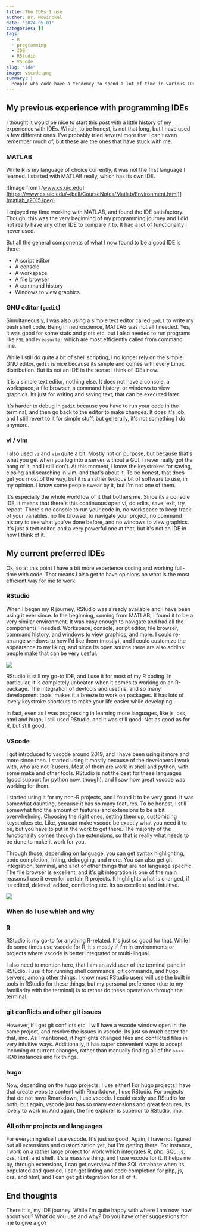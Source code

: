 ```yaml
---
title: The IDEs I use
author: Dr. Mowinckel
date: '2024-05-01'
categories: []
tags:
  - R
  - programming
  - IDE
  - RStudio
  - VScode
slug: "ide"
image: vscode.png
summary: |
  People who code have a tendency to spend a lot of time in various IDEs (Integrated Development Environments). These are the tools that help you write, test, and debug your code. They can be as simple as a text editor or as complex as a full-blown development environment. In this post, I'll go through my two go-to IDE's, RStudio and VScode, and why I switch between them rather than sticking to a single one.
---
```


## My previous experience with programming IDEs

I thought it would be nice to start this post with a little history of my experience with IDEs.
Which, to be honest, is not that long, but I have used a few different ones.
I've probably tried several more that I can't even remember much of, but these are the ones that have stuck with me.

### MATLAB

While R is my language of choice currently, it was not the first language I learned.
I started with MATLAB really, which has its own IDE.

![Image from [/www.cs.uic.edu](https://www.cs.uic.edu/~jbell/CourseNotes/Matlab/Environment.html)](matlab_r2015.jpeg)

I enjoyed my time working with MATLAB, and found the IDE satisfactory.
Though, this was the very beginning of my programming journey and I did not really have any other IDE to compare it to. 
It had a lot of functionality I never used.

But all the general components of what I now found to be a good IDE is there:
- A script editor
- A console
- A workspace
- A file browser
- A command history
- Windows to view graphics

### GNU editor (`gedit`)

Simultaneously, I was also using a simple text editor called `gedit` to write my bash shell code.
Being in neuroscience, MATLAB was not all I needed.
Yes, it was good for some stats and plots etc, but I also needed to run programs like `FSL` and `Freesurfer` which are most efficiently called from command line.

While I still do quite a bit of shell scripting, I no longer rely on the simple GNU editor.
`gedit` is nice because its simple and comes with every Linux distribution.
But its not an IDE in the sense I think of IDEs now.

It is a simple text editor, nothing else.
It does not have a console, a workspace, a file browser, a command history, or windows to view graphics. 
Its just for writing and saving text, that can be executed later.

It's harder to debug in `gedit` because you have to run your code in the terminal, and then go back to the editor to make changes. 
It does it's job, and I still revert to it for simple stuff, but generally, it's not something I do anymore.

### vi / vim

I also used `vi` and `vim` quite a bit.
Mostly not on purpose, but because that's what you get when you log into a server without a GUI.
I never really got the hang of it, and I still don't.
At this moment, I know the keystrokes for saving, closing and searching in vim, and that's about it.
To be honest, that does get you most of the way, but it is a rather tedious bit of software to use, in my opinion. 
I know some people swear by it, but I'm not one of them.

It's especially the whole workflow of it that bothers me.
Since its a console IDE, it means that there's this continuous open vi, do edits, save, exit, try, repeat. 
There's no console to run your code in, no workspace to keep track of your variables, no file browser to navigate your project, no command history to see what you've done before, and no windows to view graphics.
It's just a text editor, and a very powerful one at that, but it's not an IDE in how I think of it.

## My current preferred IDEs

Ok, so at this point I have a bit more experience coding and working full-time with code. 
That means I also get to have opinions on what is the most efficient way for me to work.

### RStudio
When I began my R journey, RStudio was already available and I have been using it ever since.
In the beginning, coming from MATLAB, I found it to be a very similar environment.
It was easy enough to navigate and had all the components I needed.
Workspace, console, script editor, file browser, command history, and windows to view graphics, and more. 
I could re-arrange windows to how I'd like them (mostly), and I could customize the appearance to my liking, and since its open source there are also addins people make that can be very useful.

![](rstudio.png)

RStudio is still my go-to IDE, and I use it for most of my R coding.
In particular, it is completely unbeaten when it comes to working on an R-package.
The integration of devtools and usethis, and so many development tools, makes it a breeze to work on packages.
It has lots of lovely keystroke shortcuts to make your life easier while developing.

In fact,  even as I was progressing in learning more languages, like js, css, html and hugo, I still used RStudio, and it was still good. 
Not as good as for R, but still good.

### VScode

I got introduced to vscode around 2019, and I have been using it more and more since then.
I started using it mostly because of the developers I work with, who are not R users.
Most of them are work in shell and python, with some make and other tools.
RStudio is not the best for these languages (good support for python now, though), and I saw how great vscode was working for them.

I started using it for my non-R projects, and I found it to be very good.
It was somewhat daunting, because it has so many features.
To be honest, I still somewhat find the amount of features and extensions to be a bit overwhelming.
Choosing the right ones, setting them up, customizing keystrokes etc.
Like, you can make vscode be exactly what you need it to be, but you have to put in the work to get there.
The majority of the functionality comes through the extensions, so that is really what needs to be done to make it work for you.

Through those, depending on language, you can get syntax highlighting, code completion, linting, debugging, and more.
You can also get git integration, terminal, and a lot of other things that are not language specific.
The file browser is excellent, and it's git integration is one of the main reasons I use it even for certain R projects.
It highlights what is changed, if its edited, deleted, added, conflicting etc.
Its so excellent and intuitive.

![](vscode.png)

### When do I use which and why

### R
RStudio is my go-to for anything R-related.
It's just so good for that.
While I do some times use vscode for R, it's mostly if I'm in environments or projects where vscode is better integrated or multi-lingual.

I also need to mention here, that I am an avid user of the terminal pane in RStudio.
I use it for running shell commands, git commands, and hugo servers, among other things.
I know most RStudio users will use the built in tools in RStudio for these things, but my personal preference (due to my familiarity with the terminal) is to rather do these operations through the terminal.

### git conflicts and other git issues
However, if I get git conflicts etc, I will have a vscode window open in the same project, and resolve the issues in vscode.
Its just so much better for that, imo.
As I mentioned, it highlights changed files and conflicted files in very intuitive ways.
Additionally, it has super convenient ways to accept incoming or current changes, rather than manually finding all of the  `>>>> HEAD` instances and fix things.

### hugo

Now, depending on the hugo projects, I use either!
For hugo projects I have that create website content with Rmarkdown, I use RStudio.
For projects that do not have Rmarkdown, I use vscode.
I could easily use RStudio for both, but again, vscode just has so many extensions and great features, its lovely to work in.
And again, the file explorer is superior to RStudio, imo. 

### All other projects and languages
For everything else I use vscode.
It's just so good.
Again, I have not figured out all extensions and customization yet, but I'm getting there.
For instance, I work on a rather large project for work which integrates R, php, SQL, js, css, html, and shell. 
It's a massive thing, and I use vscode for it.
It helps me by, through extensions, I can get overview of the SQL database when its populated and queried, I can get linting and code completion for php, js, css, and html, and I can get git integration for all of it.


## End thoughts
There it is, my IDE journey.
While I'm quite happy with where I am now, how about you?
What do you use and why?
Do you have other suggestions for me to give a go?
